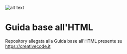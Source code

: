 ![alt text](https://creativecode.it/wp-content/uploads/2019/01/banner-adv-1.png)
# Guida base all'HTML
Repository allegata alla Guida base all'HTML presente su https://creativecode.it
